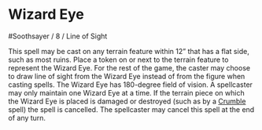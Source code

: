 # Wizard Eye
#Soothsayer / 8 / Line of Sight

This spell may be cast on any terrain feature within 12” that has a flat side, such as most ruins. Place a token on or next to the terrain feature to represent the Wizard Eye. For the rest of the game, the caster may choose to draw line of sight from the Wizard Eye instead of from the figure when casting spells. The Wizard Eye has 180-degree field of vision. A spellcaster may only maintain one Wizard Eye at a time. If the terrain piece on which the Wizard Eye is placed is damaged or destroyed (such as by a [Crumble](Crumble.md) spell) the spell is cancelled. The spellcaster may cancel this spell at the end of any turn.